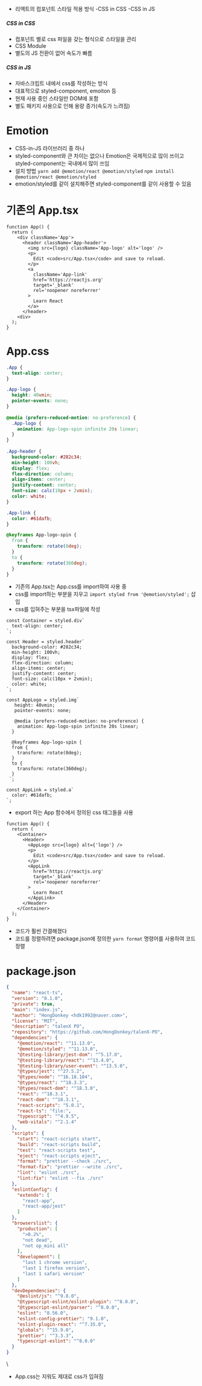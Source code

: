 - 리액트의 컴포넌트 스타일 적용 방식
	-CSS in CSS
	-CSS in JS
##### CSS in CSS
- 컴포넌트 별로 css 파일을 갖는 형식으로 스타일을 관리
- CSS Module
- 별도의 JS 전환이 없어 속도가 빠름

##### CSS in JS
- 자바스크립트 내에서 css를 작성하는 방식
- 대표적으로 styled-component, emoiton 등
- 현재 사용 중인 스타일만 DOM에 포함
- 별도 패키지 사용으로 인해 용량 증가(속도가 느려짐)

# Emotion
- CSS-in-JS 라이브러리 중 하나
- styled-component와 큰 차이는 없으나 Emotion은 국제적으로 많이 쓰이고 styled-component는 국내에서 많이 쓰임
- 설치 방법
	`yarn add @emotion/react @emotion/styled`
	`npm install @emotion/react @emotion/styled`
- emotion/styled를 같이 설치해주면 styled-component를 같이 사용할 수 있음



# 기존의 App.tsx
```tsx
function App() {
  return (
    <div className='App'>
      <header className='App-header'>
        <img src={logo} className='App-logo' alt='logo' />
        <p>
          Edit <code>src/App.tsx</code> and save to reload.
        </p>
        <a
          className='App-link'
          href='https://reactjs.org'
          target='_blank'
          rel='noopener noreferrer'
        >
          Learn React
        </a>
      </header>
    <div>
  );
}
```

# App.css
```css
.App {
  text-align: center;
}

.App-logo {
  height: 40vmin;
  pointer-events: none;
}
  
@media (prefers-reduced-motion: no-preference) {
  .App-logo {
    animation: App-logo-spin infinite 20s linear;
  }
}
  
.App-header {
  background-color: #282c34;
  min-height: 100vh;
  display: flex;
  flex-direction: column;
  align-items: center;
  justify-content: center;
  font-size: calc(10px + 2vmin);
  color: white;
}

.App-link {
  color: #61dafb;
}

@keyframes App-logo-spin {
  from {
    transform: rotate(0deg);
  }
  to {
    transform: rotate(360deg);
  }
}
```


- 기존의 App.tsx는 App.css를 import하여 사용 중
- css를 import하는 부분을 지우고 `import styled from '@emotion/styled';` 삽입
- css를 입혀주는 부분을 tsx파일에 작성

```tsx
const Container = styled.div`
  text-align: center;
`;

const Header = styled.header`
  background-color: #282c34;
  min-height: 100vh;
  display: flex;
  flex-direction: column;
  align-items: center;
  justify-content: center;
  font-size: calc(10px + 2vmin);
  color: white;
`;
  
const AppLogo = styled.img`
   height: 40vmin;
   pointer-events: none;
 
   @media (prefers-reduced-motion: no-preference) {
    animation: App-logo-spin infinite 20s linear;
  }

  @keyframes App-logo-spin {
  from {
    transform: rotate(0deg);
  }
  to {
    transform: rotate(360deg);
  }
 `;

const AppLink = styled.a`
  color: #61dafb;
`;
```

- export 하는 App 함수에서 정의된 css 태그들을 사용
```tsx
function App() {
  return (
    <Container>
      <Header>
        <AppLogo src={logo} alt={'logo'} />
        <p>
          Edit <code>src/App.tsx</code> and save to reload.
        </p>
        <AppLink
          href='https://reactjs.org'
          target='_blank'
          rel='noopener noreferrer'
        >
          Learn React
        </AppLink>
      </Header>
    </Container>
  );
}
```

- 코드가 훨씬 간결해졌다
- 코드를 정렬하려면 package.json에 정의한 `yarn format` 명령어를 사용하여 코드 정렬

# package.json
```json
{
  "name": "react-ts",
  "version": "0.1.0",
  "private": true,
  "main": "index.js",
  "author": "HongDonkey <hdk1992@naver.com>",
  "license": "MIT",
  "description": "talenX PO",
  "repository": "https://github.com/HongDonkey/talenX-PO",
  "dependencies": {
    "@emotion/react": "^11.13.0",
    "@emotion/styled": "^11.13.0",
    "@testing-library/jest-dom": "^5.17.0",
    "@testing-library/react": "^13.4.0",
    "@testing-library/user-event": "^13.5.0",
    "@types/jest": "^27.5.2",
    "@types/node": "^16.18.104",
    "@types/react": "^18.3.3",
    "@types/react-dom": "^18.3.0",
    "react": "^18.3.1",
    "react-dom": "^18.3.1",
    "react-scripts": "5.0.1",
    "react-ts": "file:",
    "typescript": "^4.9.5",
    "web-vitals": "^2.1.4"
  },
  "scripts": {
    "start": "react-scripts start",
    "build": "react-scripts build",
    "test": "react-scripts test",
    "eject": "react-scripts eject",
    "format": "prettier --check ./src",
    "format-fix": "prettier --write ./src",
    "lint": "eslint ./src",
    "lint:fix": "eslint --fix ./src"
  },
  "eslintConfig": {
    "extends": [
      "react-app",
      "react-app/jest"
    ]
  },
  "browserslist": {
    "production": [
      ">0.2%",
      "not dead",
      "not op_mini all"
    ],
    "development": [
      "last 1 chrome version",
      "last 1 firefox version",
      "last 1 safari version"
    ]
  },
  "devDependencies": {
    "@eslint/js": "^9.8.0",
    "@typescript-eslint/eslint-plugin": "^8.0.0",
    "@typescript-eslint/parser": "^8.0.0",
    "eslint": "8.56.0",
    "eslint-config-prettier": "9.1.0",
    "eslint-plugin-react": "^7.35.0",
    "globals": "^15.9.0",
    "prettier": "^3.3.3",
    "typescript-eslint": "^8.0.0"
  }
}
```
\

- App.css는 지워도 제대로 css가 입혀짐
